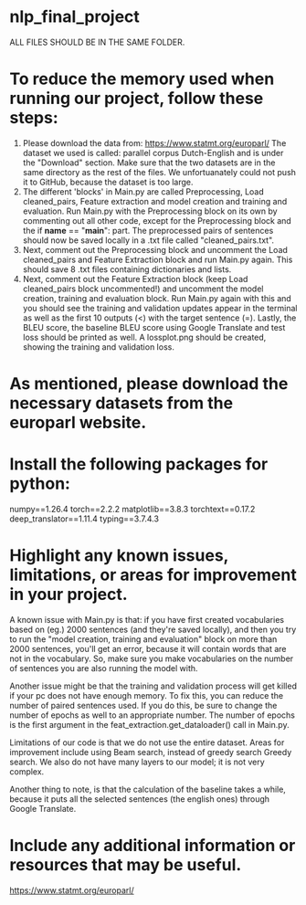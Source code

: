 # nlp_final_project

ALL FILES SHOULD BE IN THE SAME FOLDER.

# To reduce the memory used when running our project, follow these steps:
1. Please download the data from: https://www.statmt.org/europarl/
The dataset we used is called: parallel corpus Dutch-English and is under the "Download" section. Make sure that the two datasets are in the same directory as the rest of the files.
We unfortuanately could not push it to GitHub, because the dataset is too large.
2. The different 'blocks' in Main.py are called Preprocessing, Load cleaned_pairs, Feature extraction and model creation and training and evaluation. Run Main.py with the Preprocessing block on its own by commenting out all other code, except for the Preprocessing block and the if __name__ == "__main__": part. The preprocessed pairs of sentences should now be saved locally in a .txt file called "cleaned_pairs.txt".
3. Next, comment out the Preprocessing block and uncomment the Load cleaned_pairs and Feature Extraction block and run Main.py again. This should save 8 .txt files containing dictionaries and lists.
4. Next, comment out the Feature Extraction block (keep Load cleaned_pairs block uncommented!) and uncomment the model creation, training and evaluation block. Run Main.py again with this and you should see the training and validation updates appear in the terminal as well as the first 10 outputs (<) with the target sentence (=). Lastly, the BLEU score, the baseline BLEU score using Google Translate and test loss should be printed as well. A lossplot.png should be created, showing the training and validation loss.

# As mentioned, please download the necessary datasets from the europarl website.
# Install the following packages for python:
numpy==1.26.4
torch==2.2.2
matplotlib==3.8.3
torchtext==0.17.2
deep_translator==1.11.4
typing==3.7.4.3

# Highlight any known issues, limitations, or areas for improvement in your project.
A known issue with Main.py is that: if you have first created vocabularies based on (eg.) 2000 sentences (and they're saved locally), and then you try to run the "model creation, training and evaluation" block on more than 2000 sentences, you'll get an error, because it will contain words that are not in the vocabulary. So, make sure you make vocabularies on the number of sentences you are also running the model with.

Another issue might be that the training and validation process will get killed if your pc does not have enough memory. To fix this, you can reduce the number of paired sentences used. If you do this, be sure to change the number of epochs as well to an appropriate number. The number of epochs is the first argument in the feat_extraction.get_dataloader() call in Main.py.

Limitations of our code is that we do not use the entire dataset. Areas for improvement include using Beam search, instead of greedy search Greedy search. We also do not have many layers to our model; it is not very complex.

Another thing to note, is that the calculation of the baseline takes a while, because it puts all the selected sentences (the english ones) through Google Translate.

# Include any additional information or resources that may be useful.
https://www.statmt.org/europarl/